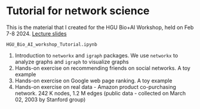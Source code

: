 # Tutorial for network science

This is the material that I created for the HGU Bio+AI Workshop, held on Feb 7-8 2024. [Lecture slides](http://hankyujang.github.io/files/ppt/2024BioAIWorkshop.pdf)

`HGU_Bio_AI_workshop_Tutorial.ipynb`
1. Introduction to `networkx` and `igraph` packages. We use `networkx` to analyze graphs and `igraph` to visualize graphs
2. Hands-on exercise on recommending friends on social networks. A toy example
3. Hands-on exercise on Google web page ranking. A toy example
4. Hands-on exercise on real data - Amazon product co-purchasing network. 242 K nodes, 1.2 M edges (public data - collected on March 02, 2003 by Stanford group)
